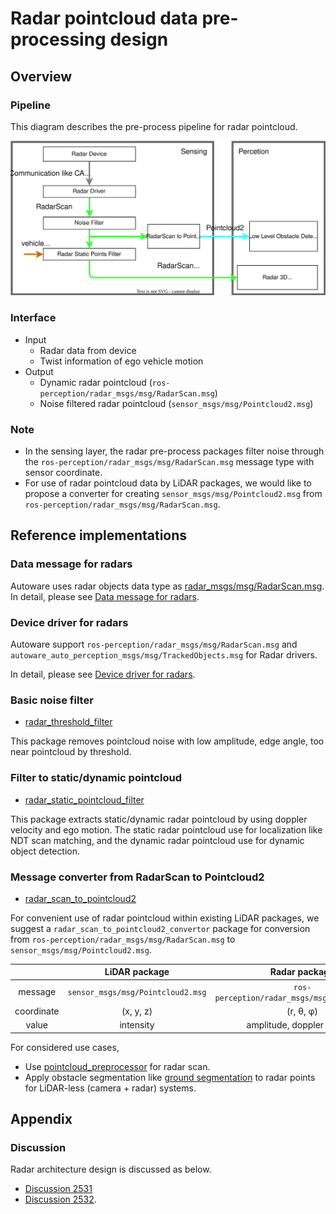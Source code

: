 # Radar pointcloud data pre-processing design

## Overview

### Pipeline

This diagram describes the pre-process pipeline for radar pointcloud.

![radar-pointcloud-sensing](image/radar-pointcloud-sensing.drawio.svg)

### Interface

- Input
  - Radar data from device
  - Twist information of ego vehicle motion
- Output
  - Dynamic radar pointcloud (`ros-perception/radar_msgs/msg/RadarScan.msg`)
  - Noise filtered radar pointcloud (`sensor_msgs/msg/Pointcloud2.msg`)

### Note

- In the sensing layer, the radar pre-process packages filter noise through the `ros-perception/radar_msgs/msg/RadarScan.msg` message type with sensor coordinate.
- For use of radar pointcloud data by LiDAR packages, we would like to propose a converter for creating `sensor_msgs/msg/Pointcloud2.msg` from `ros-perception/radar_msgs/msg/RadarScan.msg`.

## Reference implementations

### Data message for radars

Autoware uses radar objects data type as [radar_msgs/msg/RadarScan.msg](https://github.com/ros-perception/radar_msgs/blob/ros2/msg/RadarScan.msg).
In detail, please see [Data message for radars](reference-implementations/data-message.md).

### Device driver for radars

Autoware support `ros-perception/radar_msgs/msg/RadarScan.msg` and `autoware_auto_perception_msgs/msg/TrackedObjects.msg` for Radar drivers.

In detail, please see [Device driver for radars](reference-implementations/device-driver.md).

### Basic noise filter

- [radar_threshold_filter](https://github.com/autowarefoundation/autoware.universe/tree/main/sensing/radar_threshold_filter)

This package removes pointcloud noise with low amplitude, edge angle, too near pointcloud by threshold.

### Filter to static/dynamic pointcloud

- [radar_static_pointcloud_filter](https://github.com/autowarefoundation/autoware.universe/tree/main/sensing/radar_static_pointcloud_filter)

This package extracts static/dynamic radar pointcloud by using doppler velocity and ego motion.
The static radar pointcloud use for localization like NDT scan matching, and the dynamic radar pointcloud use for dynamic object detection.

### Message converter from RadarScan to Pointcloud2

- [radar_scan_to_pointcloud2](https://github.com/autowarefoundation/autoware.universe/tree/main/sensing/radar_scan_to_pointcloud2)

For convenient use of radar pointcloud within existing LiDAR packages, we suggest a `radar_scan_to_pointcloud2_convertor` package for conversion from `ros-perception/radar_msgs/msg/RadarScan.msg` to `sensor_msgs/msg/Pointcloud2.msg`.

|            |           LiDAR package           |                 Radar package                 |
| :--------: | :-------------------------------: | :-------------------------------------------: |
|  message   | `sensor_msgs/msg/Pointcloud2.msg` | `ros-perception/radar_msgs/msg/RadarScan.msg` |
| coordinate |             (x, y, z)             |                   (r, θ, φ)                   |
|   value    |             intensity             |          amplitude, doppler velocity          |

For considered use cases,

- Use [pointcloud_preprocessor](https://github.com/autowarefoundation/autoware.universe/tree/main/sensing/pointcloud_preprocessor) for radar scan.
- Apply obstacle segmentation like [ground segmentation](https://github.com/autowarefoundation/autoware.universe/tree/main/perception/ground_segmentation) to radar points for LiDAR-less (camera + radar) systems.

## Appendix

### Discussion

Radar architecture design is discussed as below.

- [Discussion 2531](https://github.com/orgs/autowarefoundation/discussions/2531)
- [Discussion 2532](https://github.com/orgs/autowarefoundation/discussions/2532).
